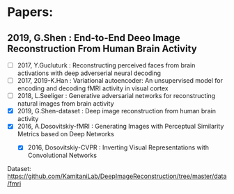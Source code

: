 # Papers:
## 2019, G.Shen : End-to-End Deeo Image Reconstruction From Human Brain Activity
  - [ ] 2017, Y.Gucluturk : Reconstructing perceived faces from brain activations with deep adverserial neural decoding
  - [ ] 2017, 2019-K.Han : Variational autoencoder: An unsupervised model for encoding and decoding
fMRI activity in visual cortex
  - [ ] 2018, L.Seeliger : Generative adversarial networks for reconstructing natural images from brain activity
  - [x] 2019, G.Shen-dataset : Deep image reconstruction from human brain
activity
  - [x] 2016, A.Dosovitskiy-fMRI : Generating Images with Perceptual Similarity
Metrics based on Deep Networks
    - [x] 2016, Dosovitskiy-CVPR : Inverting Visual Representations with Convolutional Networks


Dataset:
https://github.com/KamitaniLab/DeepImageReconstruction/tree/master/data/fmri
